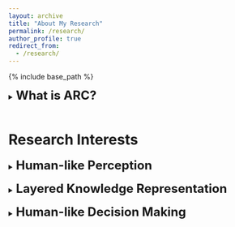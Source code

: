 ```yaml
---
layout: archive
title: "About My Research"
permalink: /research/
author_profile: true
redirect_from:
  - /research/
---
```


{% include base_path %}


<details>
<summary><b><font size="+2">What is ARC?</font></b></summary>
<div markdown="1">

[Abstraction and Reasoning Corpus (ARC)](https://arxiv.org/abs/1911.01547) is a benchmark dataset invented by François Chollet, to test the intelligence of artificial systems. 

</div>
</details>

<br>
<h1>Research Interests</h1>

<details>
<summary><b><font size="+2">Human-like Perception</font></b></summary>
<div markdown="1">

Human-like perception is a key to human-like intelligence. 

</div>
</details>

<br>
<details>
<summary><b><font size="+2">Layered Knowledge Representation</font></b></summary>
<div markdown="1">

Layered knowledge representation is a key to human-like intelligence. 

</div>
</details>

<br>
<details>
<summary><b><font size="+2">Human-like Decision Making</font></b></summary>
<div markdown="1">

Human-like decision making is a crucial aspect of intelligence. 

</div>
</details>

